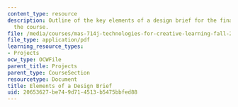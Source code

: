 ```yaml
---
content_type: resource
description: Outline of the key elements of a design brief for the final project of
  the course.
file: /media/courses/mas-714j-technologies-for-creative-learning-fall-2009/20653627be749d714513b5475bbfed88_MITMAS_714JF09_proj_desbri.pdf
file_type: application/pdf
learning_resource_types:
- Projects
ocw_type: OCWFile
parent_title: Projects
parent_type: CourseSection
resourcetype: Document
title: Elements of a Design Brief
uid: 20653627-be74-9d71-4513-b5475bbfed88
---
```

